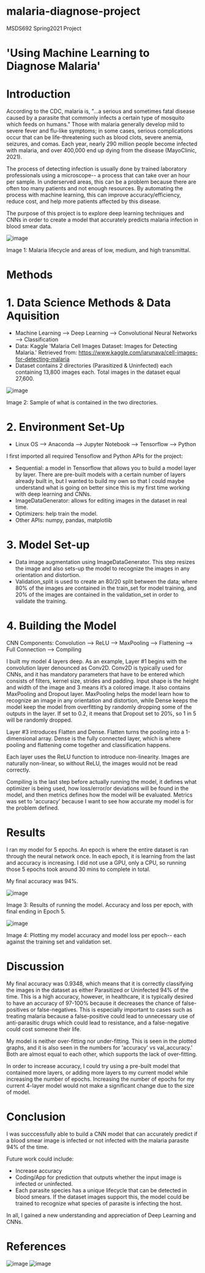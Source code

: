 # malaria-diagnose-project
MSDS692 Spring2021 Project


# 'Using Machine Learning to Diagnose Malaria'



# Introduction

According to the CDC, malaria is, "...a serious and sometimes fatal disease caused by a parasite that commonly infects a certain type of mosquito which feeds on humans." Those with malaria generally develop mild to severe fever and flu-like symptoms; in some cases, serious complications occur that can be life-threatening such as blood clots, severe anemia, seizures, and comas. Each year, nearly 290 million people become infected with malaria, and over 400,000 end up dying from the disease (MayoClinic, 2021). 

The process of detecting infection is usually done by trained laboratory professionals using a microscope-- a process that can take over an hour per sample. In underserved areas, this can be a problem because there are often too many patients and not enough resources. By automating the process with machine learning, this can improve accuracy/efficiency,  reduce cost, and help more patients affected by this disease.

The purpose of this project is to explore deep learning techniques and CNNs in order to create a model that accurately predicts malaria infection in blood smear data.

![image](https://user-images.githubusercontent.com/70441161/109417348-83dcea00-7980-11eb-882f-4484f5fc1022.png)

Image 1: Malaria lifecycle and areas of low, medium, and high transmittal.

# Methods

# 1. Data Science Methods & Data Aquisition
- Machine Learning --> Deep Learning --> Convolutional Neural Networks --> Classification
- Data: Kaggle 'Malaria Cell Images Dataset: Images for Detecting Malaria.' Retrieved from: https://www.kaggle.com/iarunava/cell-images-for-detecting-malaria
- Dataset contains 2 directories (Parasitized & Uninfected) each containing 13,800 images each. Total images in the dataset equal 27,600.

![image](https://user-images.githubusercontent.com/70441161/109717596-7f245b80-7b63-11eb-863a-40e5bbe7546a.png)

Image 2: Sample of what is contained in the two directories.

# 2. Environment Set-Up
- Linux OS --> Anaconda --> Jupyter Notebook --> Tensorflow --> Python

I first imported all required Tensoflow and Python APIs for the project: 
- Sequential: a model in Tensorflow that allows you to build a model layer by layer. There are pre-built models with a certain number of layers already built in, but I wanted to build my own so that I could maybe understand what is going on better since this is my first time working with deep learning and CNNs.
- ImageDataGenerator: allows for editing images in the dataset in real time.
- Optimizers: help train the model.
- Other APIs: numpy, pandas, matplotlib

# 3. Model Set-up
- Data image augmentation using ImageDataGenerator. This step resizes the image and also sets-up the model to recognize the images in any orientation and distortion.
- Validation_split is used to create an 80/20 split between the data; where 80% of the images are contained in the train_set for model training, and 20% of the images are contained in the validation_set in order to validate the training.

# 4. Building the Model
CNN Components: Convolution --> ReLU --> MaxPooling --> Flattening --> Full Connection --> Compiling

I built my model 4 layers deep. As an example, Layer #1 begins with the convolution layer denounced as Conv2D. Conv2D is typically used for CNNs, and it has mandatory parameters that have to be entered which consists of filters, kernel size, strides and padding. Input shape is the height and width of the image and 3 means it’s a colored image. It also contains MaxPooling and Dropout layer. MaxPooling helps the model learn how to recognize an image in any orientation and distortion, while Dense keeps the model keep the model from overfitting by randomly dropping some of the outputs in the layer. If set to 0.2, it means that Dropout set to 20%, so 1 in 5 will be randomly dropped.

Layer #3 introduces Flatten and Dense. Flatten turns the pooling into a 1-dimensional array. Dense is the fully connected layer, which is where pooling and flattening come together and classification happens. 

Each layer uses the ReLU function to introduce non-linearity. Images are naturally non-linear, so without ReLU, the images would not be read correctly.

Compiling is the last step before actually running the model, it defines what optimizer is being used, how loss/error/or deviations will be found in the model, and then metrics defines how the model will be evaluated. Metrics was set to 'accuracy' because I want to see how accurate my model is for the problem defined.

# Results

I ran my model for 5 epochs. An epoch is where the entire dataset is ran through the neural network once. In each epoch, it is learning from the last and accuracy is increasing. I did not use a GPU, only a CPU, so running those 5 epochs took around 30 mins to complete in total.

My final accuracy was 94%. 

![image](https://user-images.githubusercontent.com/70441161/109724153-58b6ee00-7b6c-11eb-9805-3f6ae8b580d3.png)

Image 3: Results of running the model. Accuracy and loss per epoch, with final ending in Epoch 5.

![image](https://user-images.githubusercontent.com/70441161/109723173-f6a9b900-7b6a-11eb-8894-df9a7594a21c.png)

Image 4: Plotting my model accuracy and model loss per epoch-- each against the training set and validation set.

# Discussion

My final accuracy was 0.9348, which means that it is correctly classifying the images in the dataset as either Parasitized or Uninfected 94% of the time. This is a high accuracy, however, in healthcare, it is typically desired to have an accuracy of 97-100% because it decreases the chance of false-positives or false-negatives. This is especially important to cases such as treating malaria because a false-positive could lead to unnecessary use of anti-parasitic drugs which could lead to resistance, and a false-negative could cost someone their life.

My model is neither over-fitting nor under-fitting. This is seen in the plotted graphs, and it is also seen in the numbers for 'accuracy' vs val_accuracy.' Both are almost equal to each other, which supports the lack of over-fitting.

In order to increase accuracy, I could try using a pre-built model that contained more layers, or adding more layers to my current model while increasing the number of epochs. Increasing the number of epochs for my current 4-layer model would not make a significant change due to the size of model.

# Conclusion

I was succcessfully able to build a CNN model that can accurately predict if a blood smear image is infected or not infected with the malaria parasite 94% of the time.

Future work could  include:
- Increase accuracy
- Coding/App for prediction that outputs whether the input image is infected or uninfected.
- Each parasite species has a unique lifecycle that can be detected in blood smears. If the dataset images support this, the model could be trained to recognize what species of parasite is infecting the host.

In all, I gained a new understanding and appreciation of Deep Learning and CNNs.


# References

![image](https://user-images.githubusercontent.com/70441161/109467866-0c16ca00-7a29-11eb-8217-ca8c62dfa49a.png)
![image](https://user-images.githubusercontent.com/70441161/109467319-416ee800-7a28-11eb-9d32-0fc28236b70c.png)

